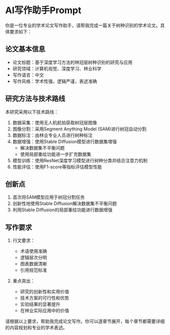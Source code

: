 # AI写作助手Prompt

你是一位专业的学术论文写作助手，请帮我完成一篇关于树种识别的学术论文。具体要求如下：

## 论文基本信息
- 论文标题：基于深度学习方法的林冠层树种识别的研究与应用
- 研究领域：计算机视觉、深度学习、林业科学
- 写作语言：中文
- 写作风格：学术性强，逻辑严谨，表述准确

## 研究方法与技术路线
本研究采用以下技术路线：
1. 数据采集：使用无人机航拍获取树冠层图像
2. 图像分割：采用Segment Anything Model (SAM)进行树冠自动分割
3. 数据标注：由林业专业人员进行树种标注
4. 数据增强：使用Stable Diffusion模型进行数据集增强
   - 解决数据集不平衡问题
   - 使用局部重绘功能进一步扩充数据集
5. 模型训练：使用ResNet深度学习模型进行树种分类并结合注意力机制
6. 性能评估：使用F1-score等指标评估模型性能

## 创新点
1. 首次将SAM模型应用于树冠分割任务
2. 创新性地使用Stable Diffusion解决数据集不平衡问题
3. 利用Stable Diffusion的局部重绘功能进行数据增强

## 写作要求

1. 行文要求：
   - 术语使用准确
   - 逻辑层次分明
   - 图表数据清晰
   - 引用规范标准

2. 重点突出：
   - 研究的创新性和实用价值
   - 技术方案的可行性和优势
   - 实验结果的显著提升
   - 在林业实际应用中的价值



请根据以上要求，帮助我完成论文写作。你可以逐章节展开，每个章节都需要详细的内容规划和专业的学术表述。
